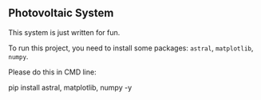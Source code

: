 ## Photovoltaic System

This system is just written for fun.

To run this project, you need to install some packages: `astral`, `matplotlib`, `numpy`.

Please do this in CMD line:

pip install astral, matplotlib, numpy -y
